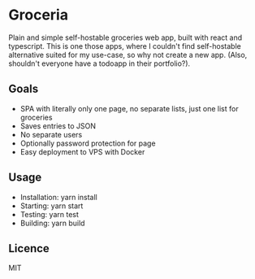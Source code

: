# Groceria
Plain and simple self-hostable groceries web app, built with react and typescript. This is one those apps, where I couldn't find self-hostable alternative suited for my use-case, so why not create a new app. (Also, shouldn't everyone have a todoapp in their portfolio?).

## Goals
- SPA with literally only one page, no separate lists, just one list for groceries
- Saves entries to JSON
- No separate users
- Optionally password protection for page
- Easy deployment to VPS with Docker

## Usage
- Installation: yarn install
- Starting: yarn start
- Testing: yarn test
- Building: yarn build

## Licence
MIT
